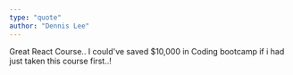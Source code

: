 ```yaml
---
type: "quote"
author: "Dennis Lee"
---
```

Great React Course.. I could've saved $10,000 in Coding bootcamp if i had just taken this course first..!